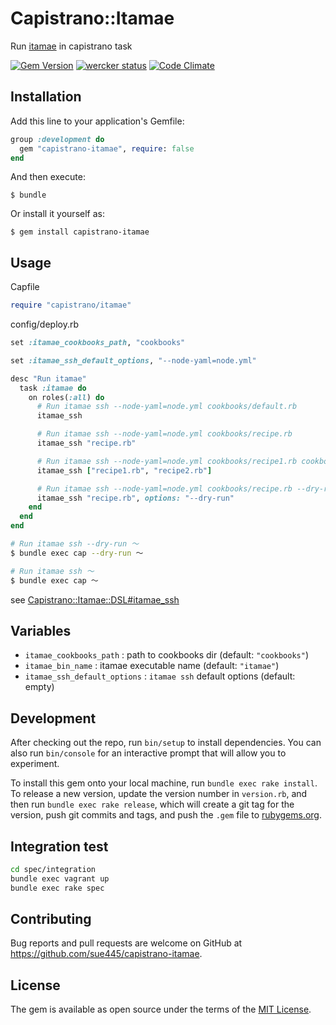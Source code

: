 # Capistrano::Itamae

Run [itamae](https://github.com/itamae-kitchen/itamae) in capistrano task

[![Gem Version](https://badge.fury.io/rb/capistrano-itamae.svg)](https://badge.fury.io/rb/capistrano-itamae)
[![wercker status](https://app.wercker.com/status/a2f734cda581d3d221e10b1ede83bb71/s/master "wercker status")](https://app.wercker.com/project/byKey/a2f734cda581d3d221e10b1ede83bb71)
[![Code Climate](https://codeclimate.com/github/sue445/capistrano-itamae/badges/gpa.svg)](https://codeclimate.com/github/sue445/capistrano-itamae)

## Installation

Add this line to your application's Gemfile:

```ruby
group :development do
  gem "capistrano-itamae", require: false
end
```

And then execute:

    $ bundle

Or install it yourself as:

    $ gem install capistrano-itamae

## Usage

Capfile

```ruby
require "capistrano/itamae"
```

config/deploy.rb

```ruby
set :itamae_cookbooks_path, "cookbooks"

set :itamae_ssh_default_options, "--node-yaml=node.yml"

desc "Run itamae"
  task :itamae do
    on roles(:all) do
      # Run itamae ssh --node-yaml=node.yml cookbooks/default.rb
      itamae_ssh

      # Run itamae ssh --node-yaml=node.yml cookbooks/recipe.rb
      itamae_ssh "recipe.rb"

      # Run itamae ssh --node-yaml=node.yml cookbooks/recipe1.rb cookbooks/recipe2.rb
      itamae_ssh ["recipe1.rb", "recipe2.rb"]

      # Run itamae ssh --node-yaml=node.yml cookbooks/recipe.rb --dry-run
      itamae_ssh "recipe.rb", options: "--dry-run"
    end
  end
end
```

```bash
# Run itamae ssh --dry-run 〜
$ bundle exec cap --dry-run 〜

# Run itamae ssh 〜
$ bundle exec cap 〜
```

see [Capistrano::Itamae::DSL#itamae_ssh](lib/capistrano/itamae/dsl.rb)

## Variables
* `itamae_cookbooks_path` : path to cookbooks dir (default: `"cookbooks"`)
* `itamae_bin_name` : itamae executable name (default: `"itamae"`)
* `itamae_ssh_default_options` : `itamae ssh` default options (default: empty)

## Development

After checking out the repo, run `bin/setup` to install dependencies. You can also run `bin/console` for an interactive prompt that will allow you to experiment.

To install this gem onto your local machine, run `bundle exec rake install`. To release a new version, update the version number in `version.rb`, and then run `bundle exec rake release`, which will create a git tag for the version, push git commits and tags, and push the `.gem` file to [rubygems.org](https://rubygems.org).

## Integration test
```sh
cd spec/integration
bundle exec vagrant up
bundle exec rake spec
```

## Contributing

Bug reports and pull requests are welcome on GitHub at https://github.com/sue445/capistrano-itamae.


## License

The gem is available as open source under the terms of the [MIT License](http://opensource.org/licenses/MIT).

